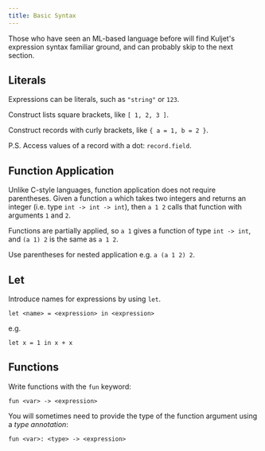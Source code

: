 ```yaml
---
title: Basic Syntax
---
```


Those who have seen an ML-based language before will find Kuljet's
expression syntax familiar ground, and can probably skip to the
next section.

## Literals

Expressions can be literals, such as `"string"` or `123`.

Construct lists square brackets, like `[ 1, 2, 3 ]`.

Construct records with curly brackets, like `{ a = 1, b = 2 }`.

P.S. Access values of a record with a dot: `record.field`.

## Function Application

Unlike C-style languages, function application does not require
parentheses.  Given a function `a` which takes two integers and
returns an integer (i.e. type `int -> int -> int`), then `a 1 2` calls that
function with arguments `1` and `2`.

Functions are partially applied, so `a 1` gives a function of type
`int -> int`, and `(a 1) 2` is the same as `a 1 2`.

Use parentheses for nested application e.g. `a (a 1 2) 2`.


## Let

Introduce names for expressions by using `let`.

```kuljet
let <name> = <expression> in <expression>
```

e.g.

```kuljet
let x = 1 in x + x
```

## Functions

Write functions with the `fun` keyword:

```kuljet
fun <var> -> <expression>
```

You will sometimes need to provide the type of the function argument using
a *type annotation*:

```kuljet
fun <var>: <type> -> <expression>
```
